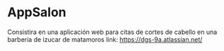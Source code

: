 # AppSalon
Consistira en una aplicación web para citas de cortes de cabello en una barberia de izucar de matamoros
link:
https://dgs-9a.atlassian.net/
